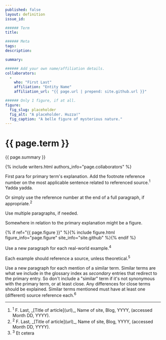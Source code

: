 ```yaml
---
published: false
layout: definition
issue_id:

###### Term
title:

###### Meta
tags: 
description: 

summary:

###### Add your own name/affiliation details.
collaborators:
  -
    who: "First Last"
    affiliation: "Entity Name"
    affiliation_url: "{{ page.url | prepend: site.github.url }}" 

###### Only 1 figure, if at all.
figure:
  fig_slug: placeholder 
  fig_alt: "A placeholder. Huzza!"
  fig_caption: "A belle figure of mysterious nature."
---
```


<h1 class="term-title">{{ page.term }}</h1>

<p class="summary">{{ page.summary }}</p>

<!-- COLLABORATORS – This must not move nor be deleted -->
{% include writers.html authors_info="page.collaborators" %}

<!-- PRIMARY PARAGRAPH(S) OF DEFINITION -->

First para for primary term's explanation. Add the footnote reference number 
on the most applicable sentence related to referenced source.<sup class="ref">1</sup> Yadda yadda.

Or simply use the reference number at the end of a full paragraph, if appropriate.<sup class="ref">2</sup>

Use multiple paragraphs, if needed. 

Somewhere in relation to the primary explanation might be a figure.


<!-- FIGURE – You can move this line to position among paras, but never delete it! -->
{% if ref="{{ page.figure }}" %}{% include figure.html figure_info="page.figure" site_info="site.github" %}{% endif %}


<!-- EXAMPLE(S) -->

Use a new paragraph for each real-world example.<sup class="ref">4</sup> 

Each example should reference a source, unless theoretical.<sup class="ref">5</sup>

<!-- SIMILAR TERMS EXPLAINED, IF ANY -->

Use a new paragraph for each mention of a similar term. Similar terms are what we include in the glossary index as _secondary_ entries that redirect to the primary entry. So don't include a "similar" term if it's not synonymous with the primary term, or at least close. Any differences for close terms should be explained. Similar terms mentioned must have at least one (different) source reference each.<sup class="ref">6</sup>

<!-- FOOTNOTES REFERENCES -->
<hr class="footnotes">

<ol class="references nomark">
	<li><sup>1</sup>
		F. Last, _[Title of article](url)_, Name of site, Blog, YYYY, (accessed Month DD, YYYY).
	</li>
	<li><sup>2</sup>
		F. Last, _[Title of article](url)_, Name of site, Blog, YYYY, (accessed Month DD, YYYY).
	</li>
	<li><sup>3</sup>
		Et cetera
	</li>
</ol>
